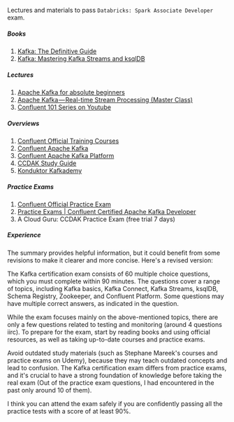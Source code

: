 Lectures and materials to pass `Databricks: Spark Associate Developer` exam.
​​
##### Books
1. [Kafka: The Definitive Guide](https://book.huihoo.com/pdf/confluent-kafka-definitive-guide-complete.pdf)
2. [Kafka: Mastering Kafka Streams and ksqlDB](https://pdisa.mampu.gov.my/wp-content/uploads/2021/08/20210422-EB-Mastering_Kafka_Streams_and_ksqlDB-ebook.pdf)

##### Lectures
1. [Apache Kafka for absolute beginners](https://www.udemy.com/course/apache-kafka-for-beginners/)
2. [Apache Kafka — Real-time Stream Processing (Master Class)](https://www.udemy.com/course/kafka-streams-real-time-stream-processing-master-class/)
3. [Confluent 101 Series on Youtube](https://www.youtube.com/@Confluent/search?query=101)

##### Overviews
1. [Confluent Official Training Courses](https://training.confluent.io/content)
2. [Confluent Apache Kafka](https://docs.confluent.io/kafka/design/delivery-semantics.html#consumer-receipt)
3. [Confluent Apache Kafka Platform](https://docs.confluent.io/platform/current/overview.html)
4. [CCDAK Study Guide](https://acloudguru-content-attachment-production.s3-accelerate.amazonaws.com/1646412329504-CCDAK_study_guide.pdf)
5. [Konduktor Kafkademy](https://www.conduktor.io/kafka/)

##### Practice Exams
1. [Confluent Official Practice Exam](https://assets.confluent.io/m/1eb934ef619a0ccc/original/20200331-Developer_Certification_Sample_Questions.pdf?_ga=2.201807058.255063205.1674733796-1845231519.1673348099)
2. [Practice Exams | Confluent Certified Apache Kafka Developer](https://www.udemy.com/course/confluent-certified-apache-kafka-developer-practice-exams/)
3. A Cloud Guru: CCDAK Practice Exam (free trial 7 days)

##### Experience
The summary provides helpful information, but it could benefit from some revisions to make it clearer and more concise. Here's a revised version:

The Kafka certification exam consists of 60 multiple choice questions, which you must complete within 90 minutes. The questions cover a range of topics, including Kafka basics, Kafka Connect, Kafka Streams, ksqlDB, Schema Registry, Zookeeper, and Confluent Platform. Some questions may have multiple correct answers, as indicated in the question.

While the exam focuses mainly on the above-mentioned topics, there are only a few questions related to testing and monitoring (around 4 questions iirc). To prepare for the exam, start by reading books and using official resources, as well as taking up-to-date courses and practice exams.

Avoid outdated study materials (such as Stephane Mareek's courses and practice exams on Udemy), because they may teach outdated concepts and lead to confusion. The Kafka certification exam differs from practice exams, and it's crucial to have a strong foundation of knowledge before taking the real exam (Out of the practice exam questions, I had encountered in the past only around 10 of them).

I think you can attend the exam safely if you are confidently passing all the practice tests with a score of at least 90%.
